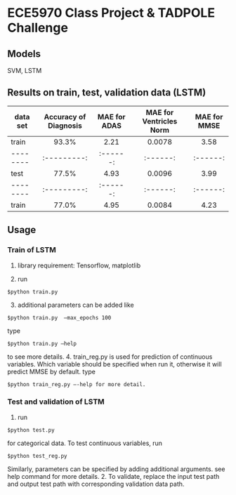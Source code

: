 # ECE5970 Class Project & TADPOLE Challenge



## Models
SVM, 
LSTM


## Results on train, test, validation data (LSTM)

| data set | Accuracy of Diagnosis |MAE for ADAS|MAE for Ventricles Norm|MAE for MMSE|
|--------|:---------:|:------:|:------:|:------:|
| train | 93.3% | 2.21 | 0.0078 | 3.58 |
|--------|:---------:|:------:|:------:|:------:|
| test | 77.5% | 4.93 | 0.0096 | 3.99 |
|--------|:---------:|:------:|:------:|:------:|
| train | 77.0% | 4.95 | 0.0084 | 4.23 |


## Usage

### Train of LSTM

1. library requirement: Tensorflow, matplotlib

2. run 
```
$python train.py
```

3. additional parameters can be added like 
```
$python train.py  —max_epochs 100
```
type
```
$python train.py —help
```
to see more details.
4. train_reg.py is used for prediction of continuous variables. Which variable should be specified when run it, otherwise it will predict MMSE by default. type
```
$python train_reg.py —-help for more detail.
```

### Test and validation of LSTM

1. run
```
$python test.py
```
for categorical data. To test continuous variables, run
```
$python test_reg.py
```
Similarly, parameters can be specified by adding additional arguments. see help command for more details.
2. To validate, replace the input test path and output test path with corresponding validation data path.

###


